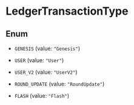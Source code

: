 

# LedgerTransactionType

## Enum


* `GENESIS` (value: `"Genesis"`)

* `USER` (value: `"User"`)

* `USER_V2` (value: `"UserV2"`)

* `ROUND_UPDATE` (value: `"RoundUpdate"`)

* `FLASH` (value: `"Flash"`)



